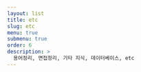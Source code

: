 ```yaml
---
layout: list
title: etc
slug: etc
menu: true
submenu: true
order: 6
description: >
  용어정리, 면접정리, 기타 지식, 데이터베이스, etc
---
```

